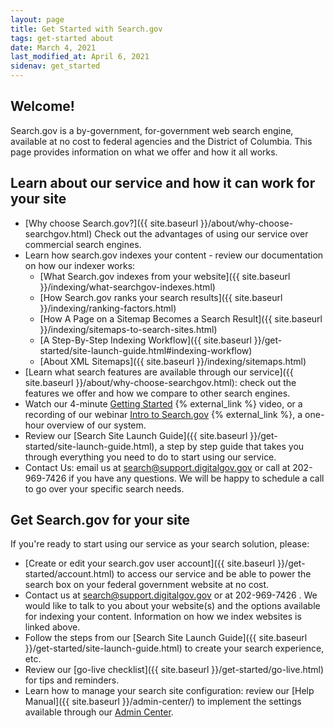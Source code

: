 ```yaml
---
layout: page
title: Get Started with Search.gov
tags: get-started about
date: March 4, 2021
last_modified_at: April 6, 2021
sidenav: get_started
---
```


## Welcome!

Search.gov is a by-government, for-government web search engine, available at no cost to federal agencies and the District of Columbia. This page provides information on what we offer and how it all works.

## Learn about our service and how it can work for your site

* [Why choose Search.gov?]({{ site.baseurl }}/about/why-choose-searchgov.html) Check out the advantages of using our service over commercial search engines.
* Learn how search.gov indexes your content - review our documentation on how our indexer works:
  * [What Search.gov indexes from your website]({{ site.baseurl }}/indexing/what-searchgov-indexes.html)
  * [How Search.gov ranks your search results]({{ site.baseurl }}/indexing/ranking-factors.html)
  * [How A Page on a Sitemap Becomes a Search Result]({{ site.baseurl }}/indexing/sitemaps-to-search-sites.html)
  * [A Step-By-Step Indexing Workflow]({{ site.baseurl }}/get-started/site-launch-guide.html#indexing-workflow)
  * [About XML Sitemaps]({{ site.baseurl }}/indexing/sitemaps.html)
* [Learn what search features are available through our service]({{ site.baseurl }}/about/why-choose-searchgov.html): check out the features we offer and how we compare to other search engines.
* Watch our 4-minute [Getting Started](https://www.youtube.com/watch?v=p-y9T23ziEg) {% external_link %} video, or a recording of our webinar [Intro to Search.gov](https://search.gov/get-started/training.html) {% external_link %}, a one-hour overview of our system.
* Review our [Search Site Launch Guide]({{ site.baseurl }}/get-started/site-launch-guide.html), a step by step guide that takes you through everything you need to do to start using our service.
* Contact Us: email us at search@support.digitalgov.gov or call at 202-969-7426 if you have any questions. We will be happy to schedule a call to go over your specific search needs.

## Get Search.gov for your site

If you're ready to start using our service as your search solution, please:

* [Create or edit your search.gov user account]({{ site.baseurl }}/get-started/account.html) to access our service and be able to power the search box on your federal government website at no cost.
* Contact us at search@support.digitalgov.gov or at 202-969-7426 . We would like to talk to you about your website(s) and the options available for indexing your content. Information on how we index websites is linked above.
* Follow the steps from our [Search Site Launch Guide]({{ site.baseurl }}/get-started/site-launch-guide.html) to create your search experience, etc.
* Review our [go-live checklist]({{ site.baseurl }}/get-started/go-live.html) for tips and reminders.
* Learn how to manage your search site configuration: review our [Help Manual]({{ site.baseurl }}/admin-center/) to implement the settings available through our [Admin Center](https://search.usa.gov/login).